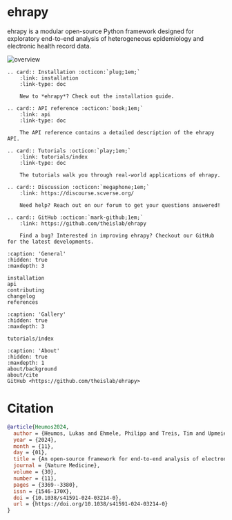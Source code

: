 # ehrapy

ehrapy is a modular open-source Python framework designed for exploratory end-to-end analysis of heterogeneous epidemiology and electronic health record data.

![overview](https://github.com/user-attachments/assets/7927aa20-751c-4e73-8939-1e4b1c465570)

```{eval-rst}
.. card:: Installation :octicon:`plug;1em;`
    :link: installation
    :link-type: doc

    New to *ehrapy*? Check out the installation guide.
```

```{eval-rst}
.. card:: API reference :octicon:`book;1em;`
    :link: api
    :link-type: doc

    The API reference contains a detailed description of the ehrapy API.
```

```{eval-rst}
.. card:: Tutorials :octicon:`play;1em;`
    :link: tutorials/index
    :link-type: doc

    The tutorials walk you through real-world applications of ehrapy.
```

```{eval-rst}
.. card:: Discussion :octicon:`megaphone;1em;`
    :link: https://discourse.scverse.org/

    Need help? Reach out on our forum to get your questions answered!

```

```{eval-rst}
.. card:: GitHub :octicon:`mark-github;1em;`
    :link: https://github.com/theislab/ehrapy

    Find a bug? Interested in improving ehrapy? Checkout our GitHub for the latest developments.

```

```{toctree}
:caption: 'General'
:hidden: true
:maxdepth: 3

installation
api
contributing
changelog
references
```

```{toctree}
:caption: 'Gallery'
:hidden: true
:maxdepth: 3

tutorials/index
```

```{toctree}
:caption: 'About'
:hidden: true
:maxdepth: 1
about/background
about/cite
GitHub <https://github.com/theislab/ehrapy>
```

# Citation

```bibtex
@article{Heumos2024,
  author = {Heumos, Lukas and Ehmele, Philipp and Treis, Tim and Upmeier zu Belzen, Julius and Roellin, Eljas and May, Lilly and Namsaraeva, Altana and Horlava, Nastassya and Shitov, Vladimir A. and Zhang, Xinyue and Zappia, Luke and Knoll, Rainer and Lang, Niklas J. and Hetzel, Leon and Virshup, Isaac and Sikkema, Lisa and Curion, Fabiola and Eils, Roland and Schiller, Herbert B. and Hilgendorff, Anne and Theis, Fabian J.},
  year = {2024},
  month = {11},
  day = {01},
  title = {An open-source framework for end-to-end analysis of electronic health record data},
  journal = {Nature Medicine},
  volume = {30},
  number = {11},
  pages = {3369--3380},
  issn = {1546-170X},
  doi = {10.1038/s41591-024-03214-0},
  url = {https://doi.org/10.1038/s41591-024-03214-0}
}
```
